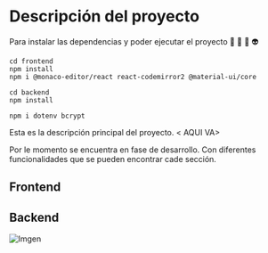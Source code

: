# Descripción del proyecto


Para instalar las dependencias y poder ejecutar el proyecto 💯 🤑 🤠 👽

```
cd frontend
npm install
npm i @monaco-editor/react react-codemirror2 @material-ui/core

cd backend
npm install

npm i dotenv bcrypt

```


Esta es la descripción principal del proyecto.
< AQUI VA>

Por le momento se encuentra en fase de desarrollo. Con diferentes funcionalidades que se pueden encontrar cade sección.

## Frontend
## Backend

![Imgen](https://i.imgur.com/xIPBnX1.jpeg)


